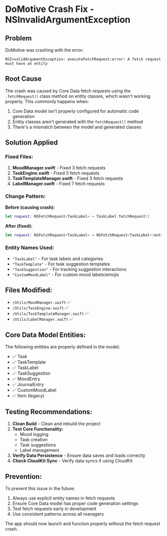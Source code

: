 # DoMotive Crash Fix - NSInvalidArgumentException

## Problem
DoMotive was crashing with the error:
```
NSInvalidArgumentException: executeFetchRequest:error: A fetch request must have an entity
```

## Root Cause
The crash was caused by Core Data fetch requests using the `.fetchRequest()` class method on entity classes, which wasn't working properly. This commonly happens when:

1. Core Data model isn't properly configured for automatic code generation
2. Entity classes aren't generated with the `fetchRequest()` method
3. There's a mismatch between the model and generated classes

## Solution Applied

### Fixed Files:
1. **MoodManager.swift** - Fixed 3 fetch requests
2. **TaskEngine.swift** - Fixed 3 fetch requests  
3. **TaskTemplateManager.swift** - Fixed 3 fetch requests
4. **LabelManager.swift** - Fixed 7 fetch requests

### Change Pattern:
**Before (causing crash):**
```swift
let request: NSFetchRequest<TaskLabel> = TaskLabel.fetchRequest()
```

**After (fixed):**
```swift
let request: NSFetchRequest<TaskLabel> = NSFetchRequest<TaskLabel>(entityName: "TaskLabel")
```

### Entity Names Used:
- `"TaskLabel"` - For task labels and categories
- `"TaskTemplate"` - For task suggestion templates  
- `"TaskSuggestion"` - For tracking suggestion interactions
- `"CustomMoodLabel"` - For custom mood labels/emojis

## Files Modified:
- `/Utils/MoodManager.swift` ✅
- `/Utils/TaskEngine.swift` ✅  
- `/Utils/TaskTemplateManager.swift` ✅
- `/Utils/LabelManager.swift` ✅

## Core Data Model Entities:
The following entities are properly defined in the model:
- ✅ Task
- ✅ TaskTemplate  
- ✅ TaskLabel
- ✅ TaskSuggestion
- ✅ MoodEntry
- ✅ JournalEntry
- ✅ CustomMoodLabel
- ✅ Item (legacy)

## Testing Recommendations:
1. **Clean Build** - Clean and rebuild the project
2. **Test Core Functionality:**
   - Mood logging
   - Task creation
   - Task suggestions
   - Label management
3. **Verify Data Persistence** - Ensure data saves and loads correctly
4. **Check CloudKit Sync** - Verify data syncs if using CloudKit

## Prevention:
To prevent this issue in the future:
1. Always use explicit entity names in fetch requests
2. Ensure Core Data model has proper code generation settings
3. Test fetch requests early in development
4. Use consistent patterns across all managers

The app should now launch and function properly without the fetch request crash.